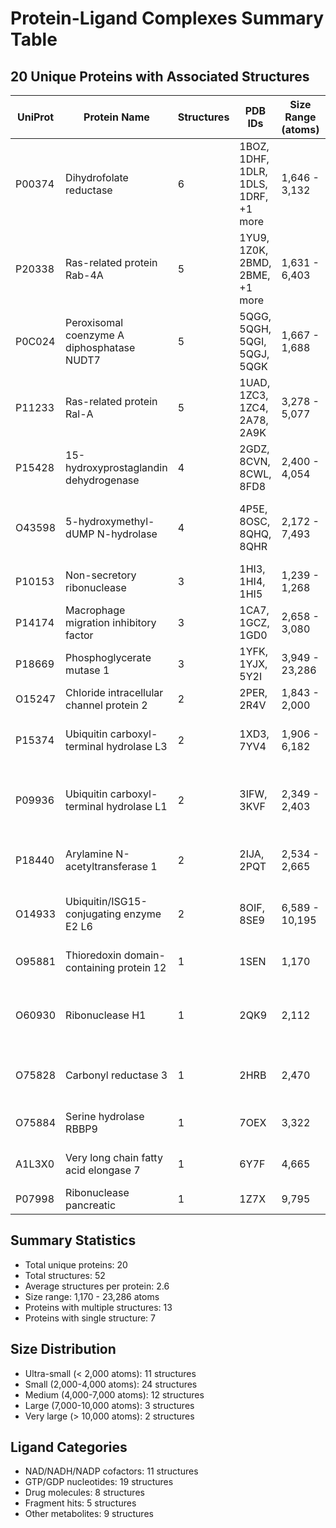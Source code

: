 # Protein-Ligand Complexes Summary Table

## 20 Unique Proteins with Associated Structures

| UniProt | Protein Name | Structures | PDB IDs | Size Range (atoms) | Ligands | Description |
|---------|--------------|------------|---------|-------------------|---------|-------------|
| P00374 | Dihydrofolate reductase | 6 | 1BOZ, 1DHF, 1DLR, 1DLS, 1DRF, +1 more | 1,646 - 3,132 | FOL, MTX, MXA, NDP, PRD | Cancer chemotherapy target; folate metabolism enzyme |
| P20338 | Ras-related protein Rab-4A | 5 | 1YU9, 1Z0K, 2BMD, 2BME, +1 more | 1,631 - 6,403 | GDP, GTP, GNP | Membrane trafficking GTPase; molecular switch |
| P0C024 | Peroxisomal coenzyme A diphosphatase NUDT7 | 5 | 5QGG, 5QGH, 5QGI, 5QGJ, 5QGK | 1,667 - 1,688 | B0V, H0S, H1A, H2D, H2G | Fragment screening target; CoA metabolism |
| P11233 | Ras-related protein Ral-A | 5 | 1UAD, 1ZC3, 1ZC4, 2A78, 2A9K | 3,278 - 5,077 | GDP, GNP, NAD | Ral signaling pathway; cell proliferation regulator |
| P15428 | 15-hydroxyprostaglandin dehydrogenase | 4 | 2GDZ, 8CVN, 8CWL, 8FD8 | 2,400 - 4,054 | NAD, NAI, RLD, SWL | Anti-inflammatory drug target; prostaglandin metabolism |
| O43598 | 5-hydroxymethyl-dUMP N-hydrolase | 4 | 4P5E, 8OSC, 8QHQ, 8QHR | 2,172 - 7,493 | 3DR, 5HU, B3P, N6P, UMP | DNA repair enzyme; nucleotide metabolism |
| P10153 | Non-secretory ribonuclease | 3 | 1HI3, 1HI4, 1HI5 | 1,239 - 1,268 | A2P, A3P, ADP | RNA degradation; eosinophil-derived neurotoxin |
| P14174 | Macrophage migration inhibitory factor | 3 | 1CA7, 1GCZ, 1GD0 | 2,658 - 3,080 | CIT, EN1, YZ9 | Inflammatory response regulator; cytokine |
| P18669 | Phosphoglycerate mutase 1 | 3 | 1YFK, 1YJX, 5Y2I | 3,949 - 23,286 | 8KX, CIT | Glycolysis enzyme; cancer metabolism target |
| O15247 | Chloride intracellular channel protein 2 | 2 | 2PER, 2R4V | 1,843 - 2,000 | GSH, MNB | Ion channel; redox sensing protein |
| P15374 | Ubiquitin carboxyl-terminal hydrolase L3 | 2 | 1XD3, 7YV4 | 1,906 - 6,182 | GVE, JXY | Neurodegenerative disease target; ubiquitin processing |
| P09936 | Ubiquitin carboxyl-terminal hydrolase L1 | 2 | 3IFW, 3KVF | 2,349 - 2,403 | GVE | Parkinson's disease association; deubiquitinating enzyme |
| P18440 | Arylamine N-acetyltransferase 1 | 2 | 2IJA, 2PQT | 2,534 - 2,665 | ACM, UNX | Drug metabolism enzyme; acetylation of arylamines |
| O14933 | Ubiquitin/ISG15-conjugating enzyme E2 L6 | 2 | 8OIF, 8SE9 | 6,589 - 10,195 | AMP | Immune response; interferon-stimulated gene pathway |
| O95881 | Thioredoxin domain-containing protein 12 | 1 | 1SEN | 1,170 | PT | Endoplasmic reticulum protein; redox regulation |
| O60930 | Ribonuclease H1 | 1 | 2QK9 | 2,112 | 16D, FLC | RNA-DNA hybrid degradation; HIV reverse transcriptase target |
| O75828 | Carbonyl reductase 3 | 1 | 2HRB | 2,470 | NAP | Drug metabolism; NADPH-dependent carbonyl reduction |
| O75884 | Serine hydrolase RBBP9 | 1 | 7OEX | 3,322 | PHE | Retinoblastoma binding protein; serine protease |
| A1L3X0 | Very long chain fatty acid elongase 7 | 1 | 6Y7F | 4,665 | OFN, 37X | Lipid biosynthesis; fatty acid elongation |
| P07998 | Ribonuclease pancreatic | 1 | 1Z7X | 9,795 | CIT | RNA degradation; pancreatic enzyme |

## Summary Statistics

- Total unique proteins: 20
- Total structures: 52
- Average structures per protein: 2.6
- Size range: 1,170 - 23,286 atoms
- Proteins with multiple structures: 13
- Proteins with single structure: 7

## Size Distribution

- Ultra-small (< 2,000 atoms): 11 structures
- Small (2,000-4,000 atoms): 24 structures
- Medium (4,000-7,000 atoms): 12 structures
- Large (7,000-10,000 atoms): 3 structures
- Very large (> 10,000 atoms): 2 structures

## Ligand Categories

- NAD/NADH/NADP cofactors: 11 structures
- GTP/GDP nucleotides: 19 structures
- Drug molecules: 8 structures
- Fragment hits: 5 structures
- Other metabolites: 9 structures

